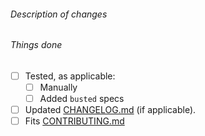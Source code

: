<!-- markdownlint-disable -->
###### Description of changes

###### Things done

- [ ] Tested, as applicable:
  - [ ] Manually
  - [ ] Added `busted` specs
- [ ] Updated [CHANGELOG.md](https://github.com/mrcjkb/rustaceanvim/blob/master/CHANGELOG.md) (if applicable).
- [ ] Fits [CONTRIBUTING.md](https://github.com/mrcjkb/rustaceanvim/blob/master/CONTRIBUTING.md)
